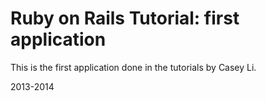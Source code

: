 # Ruby on Rails Tutorial: first application

This is the first application done in the tutorials by Casey Li.

2013-2014
